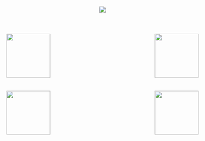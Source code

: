 <h1 align="center">
  <a href="https://git.io/typing-svg">
    <img src="https://readme-typing-svg.herokuapp.com/?lines=Hi,+There!+🤖;This+is+Sam!&center=true&size=30">
  </a>
</h1>

<h2 align="center"<Cool Stuff</h2>
<br>
<div width="100%" align="center">
  <a align="left" href="https://github.com/sam-shridhar1950f/konnect-cs" title="konnect-cs"><img align="left" height="115" src="https://github-readme-stats.vercel.app/api/pin/?username=sam-shridhar1950f&repo=konnect-cs&theme=react&border_color=61dafb&border_radius=10"></a><a align="right" href="https://github.com/sam-shridhar1950f/NYCLeadAnalysis-py" title="NYCLeadAnalysis-py"><img align="right" height="115" src="https://github-readme-stats.vercel.app/api/pin/?username=sam-shridhar1950f&repo=NYCLeadAnalysis-py&theme=react&border_color=61dafb&border_radius=10"></a>
</div>
<br/><br/><br/><br/><br/><br/>
<div width="100%" align="center">
  <a align="left" href="https://github.com/chemtool/atom" title="Atom"><img align="left" height="115" src="https://github-readme-stats.vercel.app/api/pin/?username=chemtool&repo=atom&theme=react&border_color=61dafb&border_radius=10"></a>
  <a align="right" href="https://github.com/hackgwinnett/bogey-flask" title="Bogey-Flask"><img align="right" height="115" src="https://github-readme-stats.vercel.app/api/pin/?username=hackgwinnett&repo=bogey-flask&theme=react&border_color=61dafb&border_radius=10"></a>
</div>
<br/><br/><br/><br/><br/><br/>

